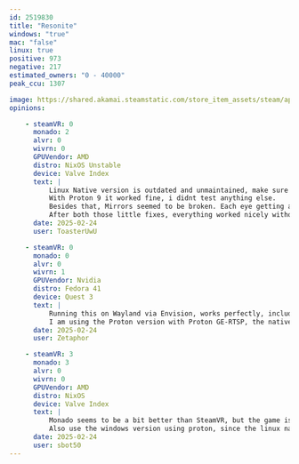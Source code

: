 ```yaml
---
id: 2519830
title: "Resonite"
windows: "true"
mac: "false"
linux: true
positive: 973
negative: 217
estimated_owners: "0 - 40000"
peak_ccu: 1307

image: https://shared.akamai.steamstatic.com/store_item_assets/steam/apps/2519830/header.jpg?t=1721725925
opinions:

    - steamVR: 0
      monado: 2
      alvr: 0
      wivrn: 0
      GPUVendor: AMD
      distro: NixOS Unstable
      device: Valve Index
      text: |
          Linux Native version is outdated and unmaintained, make sure to switch to forcing Proton. 
          With Proton 9 it worked fine, i didnt test anything else.
          Besides that, Mirrors seemed to be broken. Each eye getting a different image and causing really messed up visuals. Like double vision basically.  To fix add OXR_PARALLEL_VIEWS=1 to your launch options. This fixes mirrors. 
          After both those little fixes, everything worked nicely without a single issue so far.
      date: 2025-02-24
      user: ToasterUwU

    - steamVR: 0
      monado: 0
      alvr: 0
      wivrn: 1
      GPUVendor: Nvidia
      distro: Fedora 41
      device: Quest 3
      text: |
          Running this on Wayland via Envision, works perfectly, including with RML and Monkeyloader mods
          I am using the Proton version with Proton GE-RTSP, the native Linux build is considered deprecated
      date: 2025-02-24
      user: Zetaphor

    - steamVR: 3
      monado: 3
      alvr: 0
      wivrn: 0
      GPUVendor: AMD
      distro: NixOS
      device: Valve Index
      text: |
          Monado seems to be a bit better than SteamVR, but the game is very unoptimised.
          Also use the windows version using proton, since the linux native version runs worse.
      date: 2025-02-24
      user: sbot50
---
```

